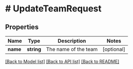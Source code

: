 # # UpdateTeamRequest

## Properties

Name | Type | Description | Notes
------------ | ------------- | ------------- | -------------
**name** | **string** | The name of the team | [optional]

[[Back to Model list]](../../README.md#models) [[Back to API list]](../../README.md#endpoints) [[Back to README]](../../README.md)

